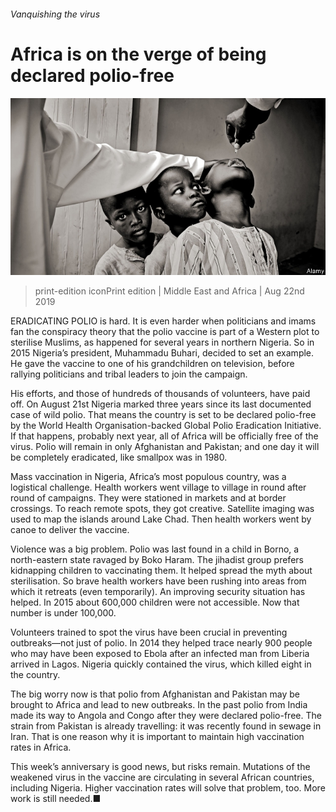###### Vanquishing the virus

# Africa is on the verge of being declared polio-free 

![image](images/20190824_MAP001_0.jpg) 

> print-edition iconPrint edition | Middle East and Africa | Aug 22nd 2019 

ERADICATING POLIO is hard. It is even harder when politicians and imams fan the conspiracy theory that the polio vaccine is part of a Western plot to sterilise Muslims, as happened for several years in northern Nigeria. So in 2015 Nigeria’s president, Muhammadu Buhari, decided to set an example. He gave the vaccine to one of his grandchildren on television, before rallying politicians and tribal leaders to join the campaign. 

His efforts, and those of hundreds of thousands of volunteers, have paid off. On August 21st Nigeria marked three years since its last documented case of wild polio. That means the country is set to be declared polio-free by the World Health Organisation-backed Global Polio Eradication Initiative. If that happens, probably next year, all of Africa will be officially free of the virus. Polio will remain in only Afghanistan and Pakistan; and one day it will be completely eradicated, like smallpox was in 1980. 

Mass vaccination in Nigeria, Africa’s most populous country, was a logistical challenge. Health workers went village to village in round after round of campaigns. They were stationed in markets and at border crossings. To reach remote spots, they got creative. Satellite imaging was used to map the islands around Lake Chad. Then health workers went by canoe to deliver the vaccine. 

Violence was a big problem. Polio was last found in a child in Borno, a north-eastern state ravaged by Boko Haram. The jihadist group prefers kidnapping children to vaccinating them. It helped spread the myth about sterilisation. So brave health workers have been rushing into areas from which it retreats (even temporarily). An improving security situation has helped. In 2015 about 600,000 children were not accessible. Now that number is under 100,000. 

Volunteers trained to spot the virus have been crucial in preventing outbreaks—not just of polio. In 2014 they helped trace nearly 900 people who may have been exposed to Ebola after an infected man from Liberia arrived in Lagos. Nigeria quickly contained the virus, which killed eight in the country. 

The big worry now is that polio from Afghanistan and Pakistan may be brought to Africa and lead to new outbreaks. In the past polio from India made its way to Angola and Congo after they were declared polio-free. The strain from Pakistan is already travelling: it was recently found in sewage in Iran. That is one reason why it is important to maintain high vaccination rates in Africa. 

This week’s anniversary is good news, but risks remain. Mutations of the weakened virus in the vaccine are circulating in several African countries, including Nigeria. Higher vaccination rates will solve that problem, too. More work is still needed.■ 

